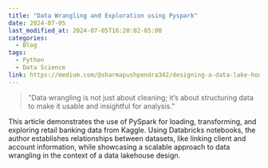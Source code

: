 ```yaml
---
title: "Data Wrangling and Exploration using Pyspark"
date: 2024-07-05
last_modified_at: 2024-07-05T16:20:02-05:00
categories:
  - Blog
tags:
  - Python
  - Data Science
link: https://medium.com/@sharmapushpendra342/designing-a-data-lake-house-for-a-big-bank-48c0156d844f
---
```

> "Data wrangling is not just about cleaning; it’s about structuring data to make it usable and insightful for analysis."

This article demonstrates the use of PySpark for loading, transforming, and exploring retail banking data from Kaggle. Using Databricks notebooks, the author establishes relationships between datasets, like linking client and account information, while showcasing a scalable approach to data wrangling in the context of a data lakehouse design.



